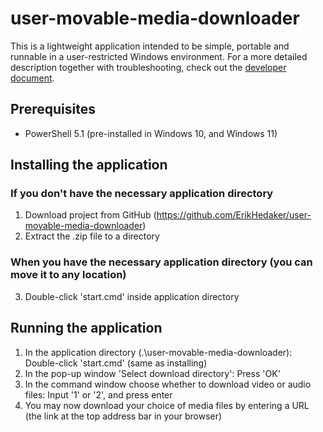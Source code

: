# user-movable-media-downloader

This is a lightweight application intended to be simple, portable and runnable in a user-restricted Windows environment.
For a more detailed description together with troubleshooting, check out the [developer document](./docs/DEV.md).

## Prerequisites

- PowerShell 5.1 (pre-installed in Windows 10, and Windows 11)

## Installing the application

### If you don't have the necessary application directory
1. Download project from GitHub (https://github.com/ErikHedaker/user-movable-media-downloader)
2. Extract the .zip file to a directory
### When you have the necessary application directory (you can move it to any location)
3. Double-click 'start.cmd' inside application directory

## Running the application

1. In the application directory (.\user-movable-media-downloader\): Double-click 'start.cmd' (same as installing)
2. In the pop-up window 'Select download directory': Press 'OK'
3. In the command window choose whether to download video or audio files: Input '1' or '2', and press enter
4. You may now download your choice of media files by entering a URL (the link at the top address bar in your browser)